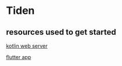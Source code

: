 # Tiden


## resources used to get started
[kotlin web server](https://kotlinlang.org/docs/jvm-spring-boot-restful.html#bootstrap-the-project)

[flutter app](https://flutter.dev/docs/get-started/web)

